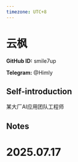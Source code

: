 ```yaml
---
timezone: UTC+8
---
```


# 云枫

**GitHub ID:** smile7up

**Telegram:** @Himly

## Self-introduction

某大厂AI应用团队工程师

## Notes

<!-- Content_START -->

# 2025.07.17


<!-- Content_END -->
